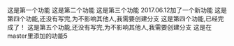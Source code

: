 这是第一个功能
这是第二个功能
这是第三个功能
2017.06.12加了一个新功能
这是第四个功能,还没有写完,为不影响其他人,我需要创建分支
这是第四个功能,已经完成了！
这是第五个功能,还没有写完,为不影响其他人,我需要创建分支
这是在master里添加的功能5